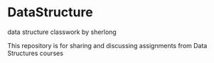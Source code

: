 # DataStructure
data structure classwork by sherlong

This repository is for sharing and discussing assignments from Data Structures courses
